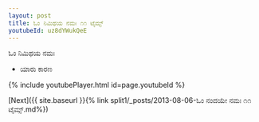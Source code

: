 ```yaml
---
layout: post
title: ಓಂ ನಿಮಿಥಯ ನಮಃ ೧೧ ಟೈಮ್ಸ್
youtubeId: uz8dYWukQeE
---
```

 
 
 ಓಂ ನಿಮಿಥಯ ನಮಃ  
 
 -  ಯಾರು ಕಾರಣ 
 
  
 
  
 
 
 
 
 
 


{% include youtubePlayer.html id=page.youtubeId %}
 
[Next]({{ site.baseurl }}{% link  split1/_posts/2013-08-06-ಓಂ ನಂದಯೇ ನಮಃ ೧೧ ಟೈಮ್ಸ್.md%})
 
